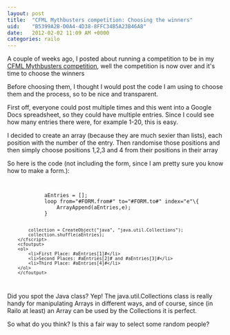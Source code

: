 ```yaml
---
layout: post
title:  "CFML Mythbusters competition: Choosing the winners"
uid:	"B5399A2B-D0A4-4D38-8FFC34B5A23B46A8"
date:   2012-02-02 11:09 AM +0000
categories: railo
---
```

<p>A couple of weeks ago, I posted about running a competition to be in my <a href="http://www.markdrew.co.uk/blog/post.cfm/competition-cfml-mythbusters-win-my-book" title="Competition: CFML Mythbusters! Win my book! &#8212; Mark Drew (Redux)- cf_etc...">CFML Mythbusters competition</a>, well the competition is now over and it's time to choose the winners</p>

<p>Before choosing them, I thought I would post the code I am using to choose them and the process, so to be nice and transparent.</p>

<p>First off, everyone could post multiple times and this went into a Google Docs spreadsheet, so they could have multiple entries. Since I could see how many entries there were, for example 1-20, this is easy.</p>

<p>I decided to create an array (because they are much sexier than lists), each position with the number of the entry. Then randomise those positions and then simply choose positions 1,2,3 and 4 from their positions in their array</p>

<p>So here is the code (not including the form, since I am pretty sure you know how to make a form.):</p>

<code>
		<cfscript>
			aEntries = [];
			loop from="#FORM.from#" to="#FORM.to#" index="e"\{
				ArrayAppend(aEntries,e);
			}
				
			collection = CreateObject("java", "java.util.Collections");
			collection.shuffle(aEntries);
		</cfscript>
		<cfoutput>
		<ol>
			<li>First Place: #aEntries[1]#</li>
			<li>Second Places: #aEntries[2]# and #aEntries[3]#</li>
			<li>Third Place: #aEntries[4]#</li>
		</ol>
		</cfoutput>
</code>
<p>Did you spot the Java class? Yep! The java.util.Collections class is really handy for manipulating Arrays in different ways, and of course, since (in Railo at least) an Array can be used by the Collections it is perfect. </p>

<p>So what do you think? Is this a fair way to select some random people?</p>